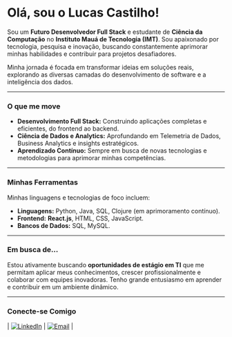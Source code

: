 # Olá, sou o Lucas Castilho! 

Sou um **Futuro Desenvolvedor Full Stack** e estudante de **Ciência da Computação** no **Instituto Mauá de Tecnologia (IMT)**. Sou apaixonado por tecnologia, pesquisa e inovação, buscando constantemente aprimorar minhas habilidades e contribuir para projetos desafiadores.

Minha jornada é focada em transformar ideias em soluções reais, explorando as diversas camadas do desenvolvimento de software e a inteligência dos dados.

---

### O que me move

* **Desenvolvimento Full Stack:** Construindo aplicações completas e eficientes, do frontend ao backend.
* **Ciência de Dados e Analytics:** Aprofundando em Telemetria de Dados, Business Analytics e insights estratégicos.
* **Aprendizado Contínuo:** Sempre em busca de novas tecnologias e metodologias para aprimorar minhas competências.

---

### Minhas Ferramentas

Minhas linguagens e tecnologias de foco incluem:

* **Linguagens:** Python, Java, SQL, Clojure (em aprimoramento contínuo).
* **Frontend:** **React.js**, HTML, CSS, JavaScript.
* **Bancos de Dados:** SQL, MySQL.
---

### Em busca de...

Estou ativamente buscando **oportunidades de estágio em TI** que me permitam aplicar meus conhecimentos, crescer profissionalmente e colaborar com equipes inovadoras. Tenho grande entusiasmo em aprender e contribuir em um ambiente dinâmico.

---

### Conecte-se Comigo

| [![LinkedIn](https://img.shields.io/badge/LinkedIn-0077B5?style=for-the-badge&logo=linkedin&logoColor=white)](https://www.linkedin.com/in/lucas-castilho-43bb28354/) 
| [![Email](https://img.shields.io/badge/Email-D14836?style=for-the-badge&logo=gmail&logoColor=white)](mailto:lubertanhe@gmail.com) |


